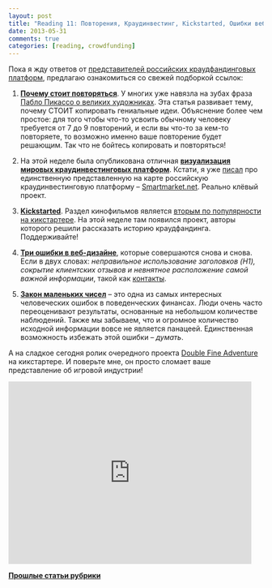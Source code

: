 ```yaml
---
layout: post
title: "Reading 11: Повторения, Краудинвестинг, Kickstarted, Ошибки веб-дизайнеров и инвесторов" 
date: 2013-05-31
comments: true
categories: [reading, crowdfunding]
---
```


Пока я жду ответов от [представителей российских краудфандинговых платформ](http://blog.vonoiral.com/post/crowdfunding-2-), предлагаю ознакомиться со свежей подборкой ссылок:

<!-- more -->

1. **[Почему стоит повторяться](http://blog.inklingmarkets.com/2010/05/dont-keep-yourself-dry-be-real-instead.html)**. У многих уже навязла на зубах фраза [Пабло Пикассо о великих художниках](http://habrahabr.ru/post/86150/). Эта статья развивает тему, почему СТОИТ копировать гениальные идеи. Объяснение более чем простое: для того чтобы что-то усвоить обычному человеку требуется от 7 до 9 повторений, и если вы что-то за кем-то повторяете, то возможно именно ваше повторение будет решающим. Так что не бойтесь копировать и повторяться!

2. На этой неделе была опубликована отличная **[визуализация мировых краудинвестинговых платформ](http://www.thecrowdcafe.com/visualizing-the-crowdinvesting-industry/)**. Кстати, я уже [писал](http://blog.vonoiral.com/post/reading-6-) про единственную представленную на карте российскую краудинвестинговую платформу – [Smartmarket.net](https://smartmarket.net). Реально клёвый проект.


3. **[Kickstarted](http://www.kickstarter.com/projects/696739710/kickstarted-documenting-the-crowdfunding-revolutio)**. Раздел кинофильмов является [вторым по популярности на кикстартере](http://www.kickstarter.com/help/stats?ref=footer). На этой неделе там появился проект, авторы которого решили рассказать историю краудфандинга. Поддерживайте!


4. **[Три ошибки в веб-дизайне](http://ninjasandrobots.com/three-mistakes-i-see-web-designers-make-over-and-over-again)**, которые совершаются снова и снова. Если в двух словах: *неправильное использование заголовков (H1), сокрытие клиентских отзывов и невнятное расположение самой важной информации*, такой как [контакты](http://blog.vonoiral.com/nikita-larionov).


5. **[Закон маленьких чисел](http://www.farnamstreetblog.com/2013/05/mental-model-bias-from-insensitivity-to-sample-size/)** – это одна из самых интересных   человеческих ошибок в поведенческих финансах. Люди очень часто переоценивают результаты, основанные на небольшом количестве наблюдений. Также мы забываем, что и огромное количество исходной информации вовсе не является панацеей. Единственная возможность избежать этой ошибки –  *думать*. 

А на сладкое сегодня ролик очередного проекта [Double Fine Adventure](http://www.doublefine.com) на кикстартере. И поверьте мне, он просто сломает ваше представление об игровой индустрии!

<iframe width="480" height="360" src="http://www.kickstarter.com/projects/doublefine/double-fines-massive-chalice/widget/video.html" frameborder="0"> </iframe>

[**Прошлые статьи рубрики**](http://blog.vonoiral.com/blog/categories/reading/)